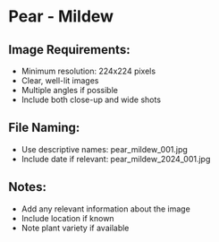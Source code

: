 # Pear - Mildew

## Image Requirements:
- Minimum resolution: 224x224 pixels
- Clear, well-lit images
- Multiple angles if possible
- Include both close-up and wide shots

## File Naming:
- Use descriptive names: pear_mildew_001.jpg
- Include date if relevant: pear_mildew_2024_001.jpg

## Notes:
- Add any relevant information about the image
- Include location if known
- Note plant variety if available
